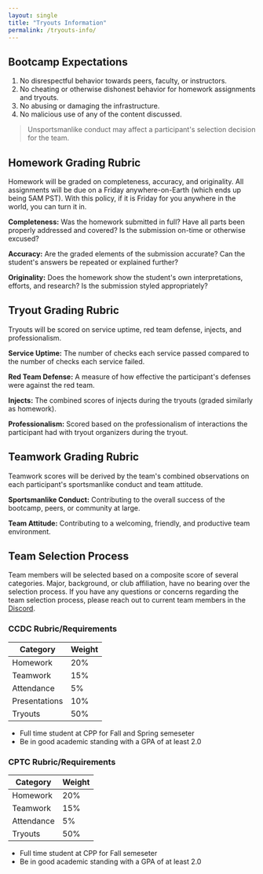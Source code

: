 ```yaml
---
layout: single
title: "Tryouts Information"
permalink: /tryouts-info/
---
```

## Bootcamp Expectations
1. No disrespectful behavior towards peers, faculty, or instructors.
2. No cheating or otherwise dishonest behavior for homework assignments and tryouts.
3. No abusing or damaging the infrastructure.
4. No malicious use of any of the content discussed.
> Unsportsmanlike conduct may affect a participant's selection decision for the team.

## Homework Grading Rubric
Homework will be graded on completeness, accuracy, and originality. All assignments will be due on a Friday anywhere-on-Earth (which ends up being 5AM PST). With this policy, if it is Friday for you anywhere in the world, you can turn it in.

**Completeness:** Was the homework submitted in full? Have all parts been properly addressed and covered? Is the submission on-time or otherwise excused?

**Accuracy:** Are the graded elements of the submission accurate? Can the student's answers be repeated or explained further?

**Originality:** Does the homework show the student's own interpretations, efforts, and research? Is the submission styled appropriately?

## Tryout Grading Rubric
Tryouts will be scored on service uptime, red team defense, injects, and professionalism.

**Service Uptime:** The number of checks each service passed compared to the number of checks each service failed.

**Red Team Defense:** A measure of how effective the participant's defenses were against the red team.

**Injects:** The combined scores of injects during the tryouts (graded similarly as homework).

**Professionalism:** Scored based on the professionalism of interactions the participant had with tryout organizers during the tryout.

## Teamwork Grading Rubric
Teamwork scores will be derived by the team's combined observations on each participant's sportsmanlike conduct and team attitude.

**Sportsmanlike Conduct:** Contributing to the overall success of the bootcamp, peers, or community at large. 

**Team Attitude:** Contributing to a welcoming, friendly, and productive team environment.

## Team Selection Process
Team members will be selected based on a composite score of several categories. Major, background, or club affiliation, have no bearing over the selection process. If you have any questions or concerns regarding the team selection process, please reach out to current team members in the [Discord](https://discord.gg/vbB3tGYWNN).


### CCDC Rubric/Requirements

| Category | Weight |
| -------- | ------ |
| Homework | 20%    |
| Teamwork | 15%    |
| Attendance | 5%  |
| Presentations | 10% |
| Tryouts  | 50%    |

- Full time student at CPP for Fall and Spring semeseter
- Be in good academic standing with a GPA of at least 2.0

### CPTC Rubric/Requirements

| Category | Weight |
| -------- | ------ |
| Homework | 20%    |
| Teamwork | 15%    |
| Attendance | 5%   |
| Tryouts  | 50%    |

- Full time student at CPP for Fall semeseter
- Be in good academic standing with a GPA of at least 2.0